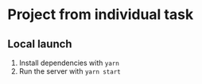 # Project from individual task

## Local launch

1. Install dependencies with `yarn`
2. Run the server with `yarn start`
